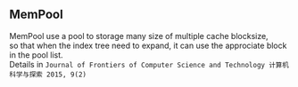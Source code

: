 ## MemPool
MemPool use a pool to storage many size of multiple cache blocksize,<br/>
so that when the index tree need to expand, it can use the approciate block in the pool list. <br/>
Details in `Journal of Frontiers of Computer Science and Technology 计算机科学与探索 2015, 9(2)`

